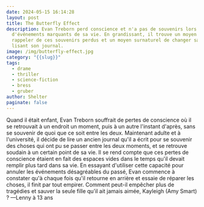 ```yaml
---
date: 2024-05-15 16:14:28
layout: post
title: The Butterfly Effect
description: Evan Treborn perd conscience et n'a pas de souvenirs lors
  d'événements marquants de sa vie. En grandissant, il trouve un moyen de se
  rappeler de ces souvenirs perdus et un moyen surnaturel de changer sa vie en
  lisant son journal.
image: /img/butterfly-effect.jpg
category: "{{slug}}"
tags:
  - drame
  - thriller
  - science-fiction
  - bress
  - gruber
author: Shelter
paginate: false
---
```

Quand il était enfant, Evan Treborn souffrait de pertes de conscience où il se retrouvait à un endroit un moment, puis à un autre l'instant d'après, sans se souvenir de quoi que ce soit entre les deux. Maintenant adulte et à l'université, il décide de lire un ancien journal qu'il a écrit pour se souvenir des choses qui ont pu se passer entre les deux moments, et se retrouve soudain à un certain point de sa vie. Il se rend compte que ces pertes de conscience étaient en fait des espaces vides dans le temps qu'il devait remplir plus tard dans sa vie. En essayant d'utiliser cette capacité pour annuler les événements désagréables du passé, Evan commence à constater qu'à chaque fois qu'il retourne en arrière et essaie de réparer les choses, il finit par tout empirer. Comment peut-il empêcher plus de tragédies et sauver la seule fille qu'il ait jamais aimée, Kayleigh (Amy Smart) ? —Lenny à 13 ans